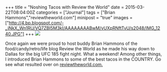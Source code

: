 +++
title = "Noshing Tacos with Review the World"
date = 2015-03-22T08:04:00Z
categories = ["Journal"]
tags = ["Brian Hammons","reviewtheworld.com"]
minipost = "true"
images = ["http://4.bp.blogspot.com/-_jNkX_Wn1RU/VQ7ZBI5M3kI/AAAAAAAABwM/vUXpRNftTvU/s2048/IMG_1240.JPG"]
+++
![](http://4.bp.blogspot.com/-_jNkX_Wn1RU/VQ7ZBI5M3kI/AAAAAAAABwM/vUXpRNftTvU/s2048/IMG_1240.JPG)

Once again we were proud to host buddy Brian Hammons of the food/candy/retro/life blog Review the World as he made his way down to Dallas for the big UFC 185 fight night. What a weekend! Among other things, I introduced Brian Hammons to some of the best tacos in the COUNTRY. Go see what resulted over on [reviewtheworld.com.](http://www.reviewtheworld.com/2015/03/texas-taco-challenge-taco-naan-vs-fuel.html)

